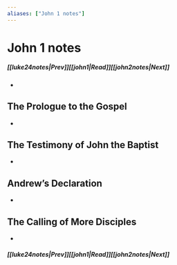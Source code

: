 ```yaml
---
aliases: ["John 1 notes"]
---
```

# John 1 notes
##### <span class=arrow-left></span>[[luke24notes|Prev]]<span class=navigation-separator></span>[[john1|Read]]<span class=navigation-separator></span>[[john2notes|Next]]<span class=arrow-right></span>
- 
## The Prologue to the Gospel
- 
## The Testimony of John the Baptist
- 
## Andrew’s Declaration
- 
## The Calling of More Disciples
- 
##### <span class=arrow-left></span>[[luke24notes|Prev]]<span class=navigation-separator></span>[[john1|Read]]<span class=navigation-separator></span>[[john2notes|Next]]<span class=arrow-right></span>